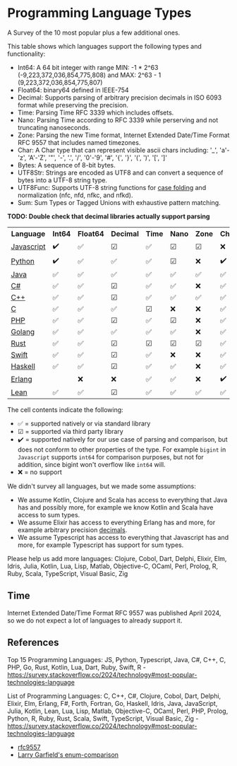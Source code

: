 # Programming Language Types

A Survey of the 10 most popular plus a few additional ones.

This table shows which languages support the following types and functionality:
* Int64: A 64 bit integer with range MIN: -1 * 2^63 (-9,223,372,036,854,775,808) and MAX: 2^63 - 1 (9,223,372,036,854,775,807)
* Float64: binary64 defined in IEEE-754
* Decimal: Supports parsing of arbitrary precision decimals in ISO 6093 format while preserving the precision.
* Time: Parsing Time RFC 3339 which includes offsets.
* Nano: Parsing Time according to RFC 3339 while perserving and not truncating nanoseconds.
* Zone: Parsing the new Time format, Internet Extended Date/Time Format RFC 9557 that includes named timezones.
* Char: A Char type that can represent visible ascii chars including: '_', 'a'-'z', 'A'-'Z', '"', '-', '.', '/', '0'-'9', '#', '{', '}', '(', ')', '[', ']'
* Bytes: A sequence of 8-bit bytes.
* UTF8Str: Strings are encoded as UTF8 and can convert a sequence of bytes into a UTF-8 string type.
* UTF8Func: Supports UTF-8 string functions for [case folding](https://www.unicode.org/L2/L2000/00261-tr25-0d1.html) and normalization (nfc, nfd, nfkc, and nfkd).
* Sum: Sum Types or Tagged Unions with exhaustive pattern matching.

**TODO: Double check that decimal libraries actually support parsing**

<table>
  <tr>
    <th>Language</th>
    <th>Int64</th>
    <th>Float64</th>
    <th>Decimal</th>
    <th>Time</th>
    <th>Nano</th>
    <th>Zone</th>
    <th>Char</th>
    <th>Bytes</th>
    <th>UTF8Str</th>
    <th>UTF8Func</th>
    <th>Sum</th>
  </tr>
  <tr>
    <td><a href="./references/javascript.md">Javascript</a></td>
    <td>✔️</td>
    <td>✅</td>
    <td>☑</td>
    <td>✅</td>
    <td>☑</td>
    <td>☑</td>
    <td>❌</td>
    <td></td>
    <td></td>
    <td></td>
    <td>❌</td>
  </tr>
  <tr>
    <td><a href="./references/python.md">Python</a></td>
    <td>✔️</td>
    <td>✅</td>
    <td>✅</td>
    <td>✅</td>
    <td>☑</td>
    <td>❌</td>
    <td>✔️</td>
    <td></td>
    <td></td>
    <td></td>
    <td>✅</td>
  </tr>
  <tr>
    <td><a href="./references/java.md">Java</a></td>
    <td>✅</td>
    <td>✅</td>
    <td>✅</td>
    <td>✅</td>
    <td>✅</td>
    <td>✅</td>
    <td>✅</td>
    <td></td>
    <td></td>
    <td></td>
    <td>❌</td>
  </tr>
  <tr>
    <td><a href="./references/csharp.md">C#</a></td>
    <td>✅</td>
    <td>✅</td>
    <td>☑</td>
    <td>✅</td>
    <td>✅</td>
    <td>❌</td>
    <td>✅</td>
    <td></td>
    <td></td>
    <td></td>
    <td>☑</td>
  </tr>
  <tr>
    <td><a href="./references/cpp.md">C++</a></td>
    <td>✅</td>
    <td>✅</td>
    <td>☑</td>
    <td>✅</td>
    <td>✅</td>
    <td>✅</td>
    <td>✅</td>
    <td></td>
    <td></td>
    <td></td>
    <td>✅</td>
  </tr>
  <tr>
    <td><a href="./references/c.md">C</a></td>
    <td>✅</td>
    <td>✅</td>
    <td>✅</td>
    <td>☑</td>
    <td>❌</td>
    <td>❌</td>
    <td>✅</td>
    <td></td>
    <td></td>
    <td></td>
    <td>❌</td>
  </tr>
  <tr>
    <td><a href="./references/php.md">PHP</a></td>
    <td>✅</td>
    <td>✅</td>
    <td>☑</td>
    <td>✅</td>
    <td>☑</td>
    <td>❌</td>
    <td>✅</td>
    <td></td>
    <td></td>
    <td></td>
    <td>❌</td>
  </tr>
  <tr>
    <td><a href="./references/golang.md">Golang</a></td>
    <td>✅</td>
    <td>✅</td>
    <td>✅</td>
    <td>✅</td>
    <td>✅</td>
    <td>❌</td>
    <td>✅</td>
    <td>✅</td>
    <td>✅</td>
    <td>✅</td>
    <td>❌</td>
  </tr>
  <tr>
    <td><a href="./references/rust.md">Rust</a></td>
    <td>✅</td>
    <td>✅</td>
    <td>☑</td>
    <td>☑</td>
    <td>☑</td>
    <td>☑</td>
    <td>✅</td>
    <td>✅</td>
    <td>✅</td>
    <td></td>
    <td>✅</td>
  </tr>
  <tr>
    <td><a href="./references/swift.md">Swift</a></td>
    <td>✅</td>
    <td>✅</td>
    <td>☑</td>
    <td>✅</td>
    <td>❌</td>
    <td>❌</td>
    <td>✅</td>
    <td></td>
    <td></td>
    <td></td>
    <td>✅</td>
  </tr>
  <tr>
    <td><a href="./references/haskell.md">Haskell</a></td>
    <td>✅</td>
    <td>✅</td>
    <td>☑</td>
    <td>✅</td>
    <td>✅</td>
    <td>❌</td>
    <td>✅</td>
    <td></td>
    <td></td>
    <td></td>
    <td>✅</td>
  </tr>
  <tr>
    <td><a href="./references/erlang.md">Erlang</a></td>
    <td></td>
    <td>❌</td>
    <td>❌</td>
    <td>✅</td>
    <td>✅</td>
    <td>❌</td>
    <td>✔️</td>
    <td>✅</td>
    <td>✅</td>
    <td>✅</td>
    <td>❌</td>
  </tr>
  <tr>
    <td><a href="./references/lean.md">Lean</a></td>
    <td>✅</td>
    <td>✅</td>
    <td>☑</td>
    <td>✅</td>
    <td>✅</td>
    <td>✅</td>
    <td>✅</td>
    <td>✅</td>
    <td>✅</td>
    <td>❌</td>
    <td>✅</td>
  </tr>
</table>

The cell contents indicate the following:
* ✅ = supported natively or via standard library
* ☑ = supported via third party library
* ✔️ = supported natively for our use case of parsing and comparison, but does not conform to other properties of the type. For example `bigint` in `Javascript` supports `int64` for comparison purposes, but not for addition, since bigint won't overflow like `int64` will.
* ❌ = no support

We didn't survey all languages, but we made some assumptions:
* We assume Kotlin, Clojure and Scala has access to everything that Java has and possibly more, for example we know Kotlin and Scala have access to sum types.
* We assume Elixir has access to everything Erlang has and more, for example arbitrary precision [decimals](https://github.com/ericmj/decimal).
* We assume Typescript has access to everything that Javascript has and more, for example Typescript has support for sum types.

Please help us add more languages: Clojure, Cobol, Dart, Delphi, Elixir, Elm, Idris, Julia, Kotlin, Lua, Lisp, Matlab, Objective-C, OCaml, Perl, Prolog, R, Ruby, Scala, TypeScript, Visual Basic, Zig

## Time

Internet Extended Date/Time Format RFC 9557 was published April 2024, so we do not expect a lot of languages to already support it.

## References

Top 15 Programming Languages: JS, Python, Typescript, Java, C#, C++, C, PHP, Go, Rust, Kotlin, Lua, Dart, Ruby, Swift, R - https://survey.stackoverflow.co/2024/technology#most-popular-technologies-language

List of Programming Languages: C, C++, C#, Clojure, Cobol, Dart, Delphi, Elixir, Elm, Erlang, F#, Forth, Fortran, Go, Haskell, Idris, Java, JavaScript, Julia, Kotlin, Lean, Lua, Lisp, Matlab, Objective-C, OCaml, Perl, PHP, Prolog, Python, R, Ruby, Rust, Scala, Swift, TypeScript, Visual Basic, Zig - https://survey.stackoverflow.co/2024/technology#most-popular-technologies-language

* [rfc9557](https://datatracker.ietf.org/doc/html/rfc9557#name-internet-extended-date-time)
* [Larry Garfield's enum-comparison](https://github.com/Crell/enum-comparison)